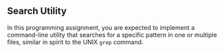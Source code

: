 ## Search Utility
In this programming assignment, you are expected to implement a command-line utility that
searches for a specific pattern in one or multiple files, similar in spirit to the UNIX
`grep` command.